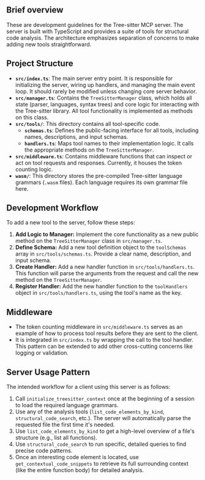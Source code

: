 ## Brief overview
These are development guidelines for the Tree-sitter MCP server. The server is built with TypeScript and provides a suite of tools for structural code analysis. The architecture emphasizes separation of concerns to make adding new tools straightforward.

## Project Structure
- **`src/index.ts`**: The main server entry point. It is responsible for initializing the server, wiring up handlers, and managing the main event loop. It should rarely be modified unless changing core server behavior.
- **`src/manager.ts`**: Contains the `TreeSitterManager` class, which holds all state (parser, languages, syntax trees) and core logic for interacting with the Tree-sitter library. All tool functionality is implemented as methods on this class.
- **`src/tools/`**: This directory contains all tool-specific code.
  - **`schemas.ts`**: Defines the public-facing interface for all tools, including names, descriptions, and input schemas.
  - **`handlers.ts`**: Maps tool names to their implementation logic. It calls the appropriate methods on the `TreeSitterManager`.
- **`src/middleware.ts`**: Contains middleware functions that can inspect or act on tool requests and responses. Currently, it houses the token counting logic.
- **`wasm/`**: This directory stores the pre-compiled Tree-sitter language grammars (`.wasm` files). Each language requires its own grammar file here.

## Development Workflow
To add a new tool to the server, follow these steps:
1.  **Add Logic to Manager:** Implement the core functionality as a new public method on the `TreeSitterManager` class in `src/manager.ts`.
2.  **Define Schema:** Add a new tool definition object to the `toolSchemas` array in `src/tools/schemas.ts`. Provide a clear name, description, and input schema.
3.  **Create Handler:** Add a new handler function in `src/tools/handlers.ts`. This function will parse the arguments from the request and call the new method on the `TreeSitterManager`.
4.  **Register Handler:** Add the new handler function to the `toolHandlers` object in `src/tools/handlers.ts`, using the tool's name as the key.

## Middleware
- The token counting middleware in `src/middleware.ts` serves as an example of how to process tool results before they are sent to the client.
- It is integrated in `src/index.ts` by wrapping the call to the tool handler. This pattern can be extended to add other cross-cutting concerns like logging or validation.

## Server Usage Pattern
The intended workflow for a client using this server is as follows:
1.  Call `initialize_treesitter_context` once at the beginning of a session to load the required language grammars.
2.  Use any of the analysis tools (`list_code_elements_by_kind`, `structural_code_search`, etc.). The server will automatically parse the requested file the first time it's needed.
3.  Use `list_code_elements_by_kind` to get a high-level overview of a file's structure (e.g., list all functions).
4.  Use `structural_code_search` to run specific, detailed queries to find precise code patterns.
5.  Once an interesting code element is located, use `get_contextual_code_snippets` to retrieve its full surrounding context (like the entire function body) for detailed analysis.
